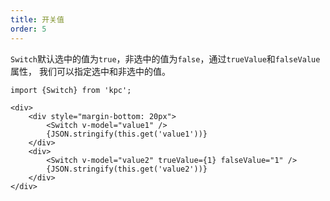 ```yaml
---
title: 开关值
order: 5
---
```


`Switch`默认选中的值为`true`，非选中的值为`false`，通过`trueValue`和`falseValue`属性，
我们可以指定选中和非选中的值。

```vdt
import {Switch} from 'kpc';

<div>
    <div style="margin-bottom: 20px">
        <Switch v-model="value1" />
        {JSON.stringify(this.get('value1'))}
    </div>
    <div>
        <Switch v-model="value2" trueValue={1} falseValue="1" />
        {JSON.stringify(this.get('value2'))}
    </div>
</div>
```

